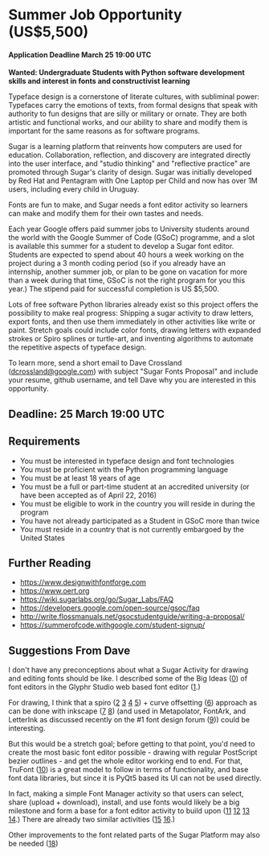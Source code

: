 # Summer Job Opportunity (US$5,500)

#### Application Deadline March 25 19:00 UTC

**Wanted: Undergraduate Students with Python software development skills and interest in fonts and constructivist learning**

Typeface design is a cornerstone of literate cultures, with subliminal power: Typefaces carry the emotions of texts, from formal designs that speak with authority to fun designs that are silly or military or ornate. They are both artistic and functional works, and our ability to share and modify them is important for the same reasons as for software programs. 

Sugar is a learning platform that reinvents how computers are used for education. Collaboration, reflection, and discovery are integrated directly into the user interface, and "studio thinking" and "reflective practice" are promoted through Sugar's clarity of design. Sugar was initially developed by Red Hat and Pentagram with One Laptop per Child and now has over 1M users, including every child in Uruguay.

Fonts are fun to make, and Sugar needs a font editor activity so learners can make and modify them for their own tastes and needs.

Each year Google offers paid summer jobs to University students around the world with the Google Summer of Code (GSoC) programme, and a slot is available this summer for a student to develop a Sugar font editor. Students are expected to spend about 40 hours a week working on the project during a 3 month coding period (so if you already have an internship, another summer job, or plan to be gone on vacation for more than a week during that time, GSoC is not the right program for you this year.) The stipend paid for successful completion is US $5,500. 

Lots of free software Python libraries already exist so this project offers the possibility to make real progress: Shipping a sugar activity to draw letters, export fonts, and then use them immediately in other activities like write or paint. Stretch goals could include color fonts, drawing letters with expanded strokes or Spiro splines or turtle-art, and inventing algorithms to automate the repetitive aspects of typeface design.

To learn more, send a short email to Dave Crossland (dcrossland@google.com) with subject "Sugar Fonts Proposal" and include your resume, github username, and tell Dave why you are interested in this opportunity. 

## Deadline: 25 March 19:00 UTC

## Requirements

- You must be interested in typeface design and font technologies
- You must be proficient with the Python programming language
- You must be at least 18 years of age
- You must be a full or part-time student at an accredited university (or have been accepted as of April 22, 2016)
- You must be eligible to work in the country you will reside in during the program
- You have not already participated as a Student in GSoC more than twice
- You must reside in a country that is not currently embargoed by the United States

## Further Reading

- https://www.designwithfontforge.com
- https://www.oert.org
- https://wiki.sugarlabs.org/go/Sugar_Labs/FAQ
- https://developers.google.com/open-source/gsoc/faq
- http://write.flossmanuals.net/gsocstudentguide/writing-a-proposal/
- https://summerofcode.withgoogle.com/student-signup/

## Suggestions From Dave

I don't have any preconceptions about what a Sugar Activity for drawing and editing fonts should be like. 
I described some of the Big Ideas ([0]) of font editors in the Glyphr Studio web based font editor ([1].)

For drawing, I think that a spiro ([2] [3] [4] [5]) + curve offsetting ([6]) approach as can be done with inkscape ([7] [8]) (and used in Metapolator, FontArk, and LetterInk as discussed recently on the #1 font design forum ([9])) could be interesting. 

But this would be a stretch goal; before getting to that point, you'd need to create the most basic font editor possible - drawing with regular PostScript bezier outlines - and get the whole editor working end to end. For that, TruFont ([10]) is a great model to follow in terms of functionality, and base font data libraries, but since it is PyQt5 based its UI can not be used directly. 

In fact, making a simple Font Manager activity so that users can select, share (upload + download), install, and use fonts would likely be a big milestone and form a base for a font editor activity to build upon ([11] [12] [13] [14].) There are already two similar activities ([15] [16].)

Other improvements to the font related parts of the Sugar Platform may also be needed ([18])

[0]: https://en.wikipedia.org/wiki/Big_Idea_(marketing)
[1]: https://github.com/mattlag/Glyphr-Studio/issues/94
[2]: http://raph.levien.com/spiro/ 
[3]: http://raph.levien.com/phd/phd.html 
[4]: https://www.youtube.com/watch?v=-ekZJ9h9PXU 
[5]: http://fontly.com/sandbox/spiro.html 
[6]: https://pomax.github.io/bezierinfo/#offsetting
[7]: https://www.youtube.com/watch?v=3OaLZuFZxdk 
[8]: https://www.youtube.com/watch?v=yy2fxxqEZ-A
[9]: http://typedrawers.com/discussion/1463/how-skeleton-based-type-design-could-shake-up-digital-type-design-workflows
[10]: https://github.com/trufont/
[11]: https://en.wikipedia.org/wiki/Font_management_software 
[12]: https://www.google.com/fonts
[13]: http://fontmatrix.be
[14]: https://fontmanager.github.io
[15]: https://activities.sugarlabs.org/en-US/sugar/addon/4669
[16]: https://github.com/godiard/favorite-fonts-activity
[17]: https://github.com/godiard/favorite-fonts-activity
[18]: https://wiki.sugarlabs.org/go/Features/Font_configuration

